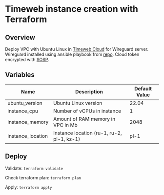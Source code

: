 # Timeweb instance creation with Terraform

## Overview

Deploy VPC with Ubuntu Linux in [Timeweb Cloud](https://timeweb.cloud/) for Wireguard server. Wireguard installed using ansible playbook from [repo](https://github.com/Randsw/oci-wireguard). Cloud token encrypted with [SOSP](https://github.com/mozilla/sops).

## Variables

| Name              | Description                               | Default Value|
|-------------------|-------------------------------------------|--------------|
| ubuntu_version    | Ubuntu Linux version                      | 22.04        |
| instance_cpu      | Number of vCPUs in instance               | 1            |
| instance_memory   | Amount of RAM memory in VPC in Mb         | 2048         |
| instance_location | Instance location (ru-1, ru-2, pl-1, kz-1)| pl-1         |

## Deploy

Validate: `terraform validate`

Check terraform plan: `terraform plan`

Apply: `terraform apply`

